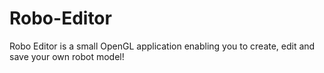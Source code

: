 # Robo-Editor
Robo Editor is a small OpenGL application enabling you to create, edit and save your own robot model!
